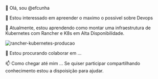 👋 Olá, sou @efcunha

👀 Estou interessado em apreender o maximo o possivel sobre Devops

🌱 Atualmente, estou aprendendo como montar uma infraestrutura de Kubernetes com Rancher e K8s em Alta Disponibilidade.

![rancher-kubernetes-producao](https://user-images.githubusercontent.com/52961166/116400929-9fd20000-a7f8-11eb-8e06-fe9cf393e4a9.png)

💞️ Estou procurando colaborar em ...

📫 Como chegar até mim ... 
    Se quiser participar compartilhando conhecimento estou a dispoisição para ajudar.

<!---
efcunha/efcunha is a ✨ special ✨ repository because its `README.md` (this file) appears on your GitHub profile.
You can click the Preview link to take a look at your changes.
--->
